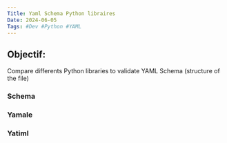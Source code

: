 ```yaml
---
Title: Yaml Schema Python libraires
Date: 2024-06-05
Tags: #Dev #Python #YAML
---
```


## Objectif: 
Compare differents Python libraries to validate YAML Schema (structure of the file)


### Schema


### Yamale



### Yatiml



